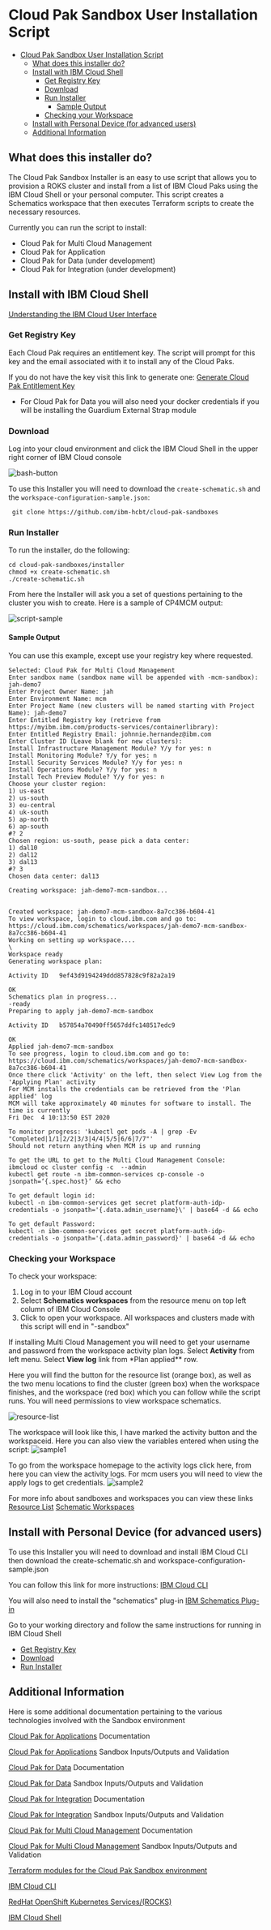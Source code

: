 # Cloud Pak Sandbox User Installation Script

- [Cloud Pak Sandbox User Installation Script](#cloud-pak-sandbox-user-installation-script)
  - [What does this installer do?](#what-does-this-installer-do)
  - [Install with IBM Cloud Shell](#install-with-ibm-cloud-shell)
    - [Get Registry Key](#get-registry-key)
    - [Download](#download)
    - [Run Installer](#run-installer)
      - [Sample Output](#sample-output)
    - [Checking your Workspace](#checking-your-workspace)
  - [Install with Personal Device (for advanced users)](#install-with-personal-device-for-advanced-users)
  - [Additional Information](#additional-information)

## What does this installer do?

The Cloud Pak Sandbox Installer is an easy to use script that allows you to provision a ROKS cluster and install from a list of IBM Cloud Paks using the IBM Cloud Shell or your personal computer. This script creates a Schematics workspace that then executes Terraform scripts to create the necessary resources.

Currently you can run the script to install:

- Cloud Pak for Multi Cloud Management
- Cloud Pak for Application
- Cloud Pak for Data (under development)
- Cloud Pak for Integration (under development)

## Install with IBM Cloud Shell

[Understanding the IBM Cloud User Interface](https://cloud.ibm.com/docs/overview?topic=overview-ui)

### Get Registry Key

Each Cloud Pak requires an entitlement key. The script will prompt for this key and the email associated with it to install any of the Cloud Paks.

If you do not have the key visit this link to generate one:
[Generate Cloud Pak Entitlement Key](https://myibm.ibm.com/products-services/containerlibrary)

- For Cloud Pak for Data you will also need your docker credentials if you will be installing the Guardium External Strap module

### Download

Log into your cloud environment and click the IBM Cloud Shell in the upper right corner of IBM Cloud console

![bash-button](https://github.com/ibm-hcbt/cloud-pak-sandboxes/blob/master/installer/samples/bash-symbol.png)

To use this Installer you will need to download the `create-schematic.sh` and the `workspace-configuration-sample.json`:

     git clone https://github.com/ibm-hcbt/cloud-pak-sandboxes

### Run Installer

To run the installer, do the following:

    cd cloud-pak-sandboxes/installer
    chmod +x create-schematic.sh
    ./create-schematic.sh

From here the Installer will ask you a set of questions pertaining to the cluster you wish to create. Here is a sample of CP4MCM output:

![script-sample](https://github.com/ibm-hcbt/cloud-pak-sandboxes/blob/master/installer/samples/sample-script.png)

#### Sample Output

You can use this example, except use your registry key where requested.

    Selected: Cloud Pak for Multi Cloud Management
    Enter sandbox name (sandbox name will be appended with -mcm-sandbox): jah-demo7
    Enter Project Owner Name: jah
    Enter Environment Name: mcm
    Enter Project Name (new clusters will be named starting with Project Name): jah-demo7
    Enter Entitled Registry key (retrieve from https://myibm.ibm.com/products-services/containerlibrary):
    Enter Entitled Registry Email: johnnie.hernandez@ibm.com
    Enter Cluster ID (Leave blank for new clusters):
    Install Infrastructure Management Module? Y/y for yes: n
    Install Monitoring Module? Y/y for yes: n
    Install Security Services Module? Y/y for yes: n
    Install Operations Module? Y/y for yes: n
    Install Tech Preview Module? Y/y for yes: n
    Choose your cluster region:
    1) us-east
    2) us-south
    3) eu-central
    4) uk-south
    5) ap-north
    6) ap-south
    #? 2
    Chosen region: us-south, pease pick a data center:
    1) dal10
    2) dal12
    3) dal13
    #? 3
    Chosen data center: dal13

    Creating workspace: jah-demo7-mcm-sandbox...


    Created workspace: jah-demo7-mcm-sandbox-8a7cc386-b604-41
    To view workspace, login to cloud.ibm.com and go to: https://cloud.ibm.com/schematics/workspaces/jah-demo7-mcm-sandbox-8a7cc386-b604-41
    Working on setting up workspace....
    \
    Workspace ready
    Generating workspace plan:

    Activity ID   9ef43d9194249ddd857828c9f82a2a19

    OK
    Schematics plan in progress...
    -ready
    Preparing to apply jah-demo7-mcm-sandbox

    Activity ID   b57854a70490ff5657ddfc148517edc9

    OK
    Applied jah-demo7-mcm-sandbox
    To see progress, login to cloud.ibm.com and go to: https://cloud.ibm.com/schematics/workspaces/jah-demo7-mcm-sandbox-8a7cc386-b604-41
    Once there click 'Activity' on the left, then select View Log from the 'Applying Plan' activity
    For MCM installs the credentials can be retrieved from the 'Plan applied' log
    MCM will take approximately 40 minutes for software to install. The time is currently
    Fri Dec  4 10:13:50 EST 2020

    To monitor progress: 'kubectl get pods -A | grep -Ev "Completed|1/1|2/2|3/3|4/4|5/5|6/6|7/7"'
    Should not return anything when MCM is up and running

    To get the URL to get to the Multi Cloud Management Console:
    ibmcloud oc cluster config -c  --admin
    kubectl get route -n ibm-common-services cp-console -o jsonpath=‘{.spec.host}’ && echo

    To get default login id:
    kubectl -n ibm-common-services get secret platform-auth-idp-credentials -o jsonpath='{.data.admin_username}\' | base64 -d && echo

    To get default Password:
    kubectl -n ibm-common-services get secret platform-auth-idp-credentials -o jsonpath='{.data.admin_password}' | base64 -d && echo

### Checking your Workspace

To check your workspace:

1. Log in to your IBM Cloud account
2. Select **Schematics workspaces** from the resource menu on top left column of IBM Cloud Console
3. Click to open your workspace. All workspaces and clusters made with this script will end in "-sandbox"

If installing Multi Cloud Management you will need to get your username and password from the workspace activity plan logs. Select **Activity** from left menu. Select **View log** link from \*Plan applied\*\* row.

Here you will find the button for the resource list (orange box), as well as the two menu locations to find the cluster (green box) when the workspace finishes, and the workspace (red box) which you can follow while the script runs. You will need permissions to view workspace schematics.

![resource-list](https://github.com/ibm-hcbt/cloud-pak-sandboxes/blob/master/installer/samples/resource-list.png)

The workspace will look like this, I have marked the activity button and the workspaceid. Here you can also view the variables entered when using the script:
![sample1](https://github.com/ibm-hcbt/cloud-pak-sandboxes/blob/master/installer/samples/activity-location.png)

To go from the workspace homepage to the activity logs click here, from here you can view the activity logs. For mcm users you will need to view the apply logs to get credentials.
![sample2](https://github.com/ibm-hcbt/cloud-pak-sandboxes/blob/master/installer/samples/activity-log.png)

For more info about sandboxes and workspaces you can view these links
[Resource List](https://cloud.ibm.com/docs/overview?topic=overview-ui)
[Schematic Workspaces](http://github.com)

## Install with Personal Device (for advanced users)

To use this Installer you will need to download and install IBM Cloud CLI then download the create-schematic.sh and workspace-configuration-sample.json

You can follow this link for more instructions:
[IBM Cloud CLI](https://cloud.ibm.com/docs/cli?topic=cli-install-ibmcloud-cli)

You will also need to install the "schematics" plug-in
[IBM Schematics Plug-in](https://cloud.ibm.com/docs/schematics?topic=schematics-setup-cli)

Go to your working directory and follow the same instructions for running in IBM Cloud Shell

- [Get Registry Key](#get-registry-key)
- [Download](#download)
- [Run Installer](#run-installer)

## Additional Information

Here is some additional documentation pertaining to the various technologies involved with the Sandbox environment

[Cloud Pak for Applications](https://www.ibm.com/cloud/cloud-pak-for-applications) Documentation

[Cloud Pak for Applications](../terraform/cp4app/README.md) Sandbox Inputs/Outputs and Validation

[Cloud Pak for Data](https://www.ibm.com/products/cloud-pak-for-data) Documentation

[Cloud Pak for Data](../terraform/cp4data/README.md) Sandbox Inputs/Outputs and Validation

[Cloud Pak for Integration](https://www.ibm.com/cloud/cloud-pak-for-integration) Documentation

[Cloud Pak for Integration](../terraform/cp4int/README.md) Sandbox Inputs/Outputs and Validation

[Cloud Pak for Multi Cloud Management](https://www.ibm.com/cloud/cloud-pak-for-management) Documentation

[Cloud Pak for Multi Cloud Management](../terraform/cp4mcm/README.md) Sandbox Inputs/Outputs and Validation

[Terraform modules for the Cloud Pak Sandbox environment](https://github.com/ibm-hcbt/terraform-ibm-cloud-pak)

[IBM Cloud CLI](https://cloud.ibm.com/docs/cli?topic=cli-install-ibmcloud-cli)

[RedHat OpenShift Kubernetes Services/(ROCKS)](https://developer.ibm.com/recipes/tutorials/planning-redhat-openshift-deployment-on-ibm-cloud/)

[IBM Cloud Shell](https://www.ibm.com/cloud/cloud-shell)
